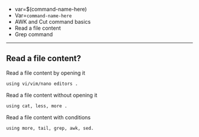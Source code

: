 - var=$(command-name-here)
- Var=`command-name-here`
- AWK and Cut command basics
- Read a file content
- Grep command
-----------------
Read a file content?
-----------------
Read a file content by opening it
```bash 
using vi/vim/nano editors .
```
Read a file content without opening it
```bash 
using cat, less, more .
```
Read a file content with conditions
```bash 
using more, tail, grep, awk, sed.
```
